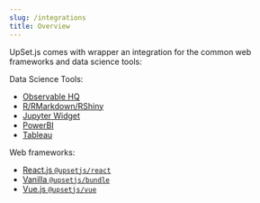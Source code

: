 ```yaml
---
slug: /integrations
title: Overview
---
```


UpSet.js comes with wrapper an integration for the common web frameworks and data science tools:

Data Science Tools:

- [Observable HQ](observablehq.md)
- [R/RMarkdown/RShiny](r.md)
- [Jupyter Widget](jupyter.md)
- [PowerBI](powerbi.md)
- [Tableau](tableau.md)

Web frameworks:

- [React.js `@upsetjs/react`](react.md)
- [Vanilla `@upsetjs/bundle`](vanilla.md)
- [Vue.js `@upsetjs/vue`](vue.md)
